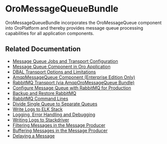 <a id="bundle-docs-platform-message-queue-bundle"></a>

# OroMessageQueueBundle

OroMessageQueueBundle incorporates the OroMessageQueue component into OroPlatform and thereby provides message queue processing capabilities for all application components.

## Related Documentation

* [Message Queue Jobs and Transport Configuration](../../../backend/mq/index.md#op-structure-mq)
* [Message Queue Component in Oro Application](../../../backend/architecture/tech-stack/message-queue.md#op-structure-mq-complete)
* [DBAL Transport Options and Limitations](../../../backend/mq/index.md#op-structure-mq-mq-bundle-dbal)
* [AmqpMessageQueue Component (Enterprise Edition Only)](../../../backend/mq/rabbit-mq/index.md#op-structure-mq-rabbitmq-intro)
* [RabbitMQ Transport (via AmqpOroMessageQueue Bundle)](../../../backend/mq/rabbit-mq/index.md#op-structure-mq-rabbitmq)
* [Configure Message Queue with RabbitMQ for Production](../../../backend/mq/rabbit-mq/rabbit-mq-in-production.md#op-structure-mq-rabbitmq-configure)
* [Backup and Restore RabbitMQ](../../../backend/mq/rabbit-mq/backup-and-restore.md#op-structure-mq-backup-restore)
* [RabbitMQ Command Lines](../../../backend/mq/rabbit-mq/rabbitmq-command-lines.md#op-structure-mq-rabbit-command-lines)
* [Divide Single Queue to Separate Queues](../../../backend/mq/rabbit-mq/divide-single-queue-to-separate-queues.md#op-structure-mq-divide-single-to-separate)
* [Write Logs to ELK Stack](../../../backend/mq/logging/elk-stack.md#op-structure-mq-elk-stack)
* [Logging, Error Handling and Debugging](../../../backend/mq/logging/index.md#op-structure-mq-logging)
* [Writing Logs to Stackdriver](../../../backend/mq/stackdriver.md#dev-guide-mq-stackdriver)
* [Filtering Messages in the Message Producer](../../../backend/mq/filtering-messages.md#dev-guide-mq-filtering-messages)
* [Buffering Messages in the Message Producer](../../../backend/mq/buffering-messages.md#dev-guide-mq-buffering-messages)
* [Delaying a Message](../../../backend/mq/delayed-messages.md#dev-guide-mq-delaying-messages)
